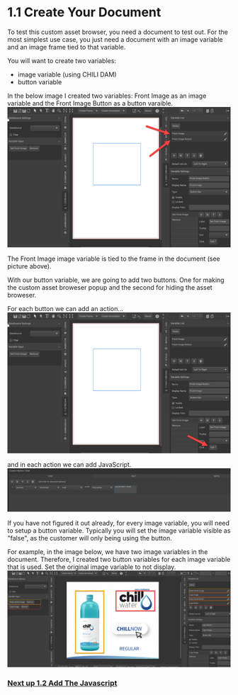 


# 1.1 Create Your Document
To test this custom asset browser, you need a document to test out. For the most simplest use case, you just need a document with an image variable and an image frame tied to that variable.

You will want to create two variables:
 - image variable (using CHILI DAM)
 - button variable

In the below image I created two variables: Front Image as an image variable and the Front Image Button as a button varaible. 
<img src="./assets/editor_variables.png"/>

The Front Image image variable is tied to the frame in the document (see picture above). 

With our button variable, we are going to add two buttons. One for making the custom asset broweser popup and the second for hiding the asset broweser.

For each button we can add an action...
<img src="./assets/editor_variableButtonClick.png" />

and in each action we can add JavaScript.
<img src="./assets/editor_javascript.png" />

If you have not figured it out already, for every image variable, you will need to setup a button variable. Typically you will set the image variable visible as "false", as the customer will only being using the button.

For example, in the image below, we have two image variables in the document. Therefore, I created two button variables for each image variable that is used. Set the original image variable to not display.
<img src="./assets/editor_image_exampleVars.png" />


### [Next up 1.2 Add The Javascript](https://seancrowe.github.io/chili-custom-asset-browser-demo/testing/add_the_javascript.md)
